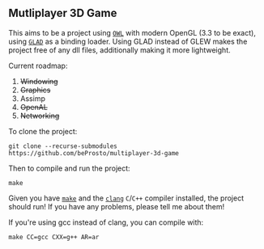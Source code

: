 ## Mutliplayer 3D Game

This aims to be a project using [`OWL`](https://github.com/beProsto/OWL) with modern OpenGL (3.3 to be exact), using [`GLAD`](https://glad.dav1d.de/) as a binding loader.
Using GLAD instead of GLEW makes the project free of any dll files, additionally making it more lightweight.

Current roadmap:
1. ~~Windowing~~
2. ~~Graphics~~
3. Assimp
4. ~~OpenAL~~
5. ~~Networking~~


To clone the project:
```
git clone --recurse-submodules https://github.com/beProsto/multiplayer-3d-game
```
Then to compile and run the project:
```
make
```

Given you have [`make`](http://gnuwin32.sourceforge.net/packages/make.htm) and the [`clang`](https://clang.llvm.org/get_started.html) `C`/`C++` compiler installed, the project should run!
If you have any problems, please tell me about them!

If you're using gcc instead of clang, you can compile with:
```
make CC=gcc CXX=g++ AR=ar
```